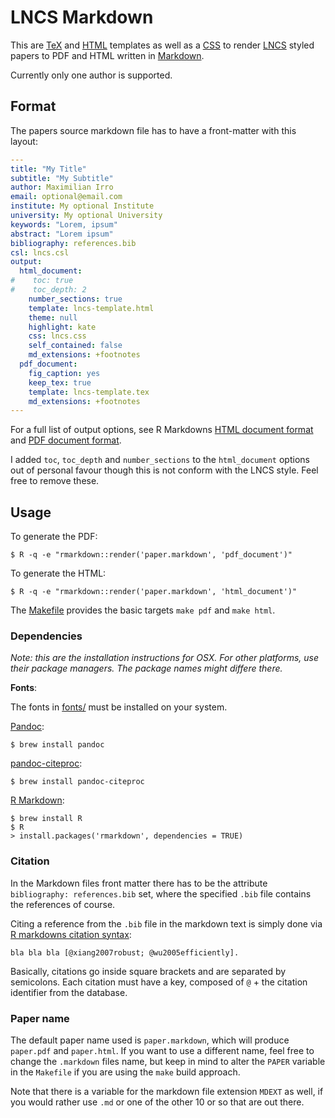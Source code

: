 # LNCS Markdown

This are [TeX](lncs-template.tex) and [HTML](lncs-template.html) templates as well as a [CSS](lncs.css) to render [LNCS](https://www.springer.com/computer/lncs?SGWID=0-164-6-793341-0) styled papers to PDF and HTML written in [Markdown](http://daringfireball.net/projects/markdown/).

Currently only one author is supported.

## Format

The papers source markdown file has to have a front-matter with this layout:

```yaml
---
title: "My Title"
subtitle: "My Subtitle"
author: Maximilian Irro
email: optional@email.com
institute: My optional Institute
university: My optional University
keywords: "Lorem, ipsum"
abstract: "Lorem ipsum"
bibliography: references.bib
csl: lncs.csl
output:
  html_document:
#    toc: true
#    toc_depth: 2
    number_sections: true
    template: lncs-template.html
    theme: null
    highlight: kate
    css: lncs.css
    self_contained: false
    md_extensions: +footnotes
  pdf_document:
    fig_caption: yes
    keep_tex: true
    template: lncs-template.tex
    md_extensions: +footnotes
---
```

For a full list of output options, see R Markdowns [HTML document format](http://rmarkdown.rstudio.com/html_document_format.html) and [PDF document format](http://rmarkdown.rstudio.com/pdf_document_format.html).

I added `toc`, `toc_depth` and `number_sections` to the `html_document` options out of personal favour though this is not conform with the LNCS style. Feel free to remove these.


## Usage

To generate the PDF:

```
$ R -q -e "rmarkdown::render('paper.markdown', 'pdf_document')"
```

To generate the HTML:

```
$ R -q -e "rmarkdown::render('paper.markdown', 'html_document')"
```

The [Makefile](Makefile) provides the basic targets `make pdf` and `make html`.

### Dependencies

*Note: this are the installation instructions for OSX. For other platforms, use their package managers. The package names might differe there.*

**Fonts**:

The fonts in [fonts/](fonts/) must be installed on your system.

[Pandoc](http://pandoc.org):

```
$ brew install pandoc
```

[pandoc-citeproc](https://github.com/jgm/pandoc-citeproc):

```
$ brew install pandoc-citeproc
```

[R Markdown](http://rmarkdown.rstudio.com):

```
$ brew install R
$ R
> install.packages('rmarkdown', dependencies = TRUE)
```

### Citation

In the Markdown files front matter there has to be the attribute `bibliography: references.bib` set, where the specified `.bib` file contains the references of course.

Citing a reference from the `.bib` file in the markdown text is simply done via [R markdowns citation syntax](http://rmarkdown.rstudio.com/authoring_bibliographies_and_citations.html):

```
bla bla bla [@xiang2007robust; @wu2005efficiently].
```

Basically, citations go inside square brackets and are separated by semicolons. Each citation must have a key, composed of `@` + the citation identifier from the database.

### Paper name

The default paper name used is `paper.markdown`, which will produce `paper.pdf` and `paper.html`. If you want to use a different name, feel free to change the `.markdown` files name, but keep in mind to alter the `PAPER` variable in the `Makefile` if you are using the `make` build approach.

Note that there is a variable for the markdown file extension `MDEXT` as well, if you would rather use `.md` or one of the other 10 or so that are out there.
